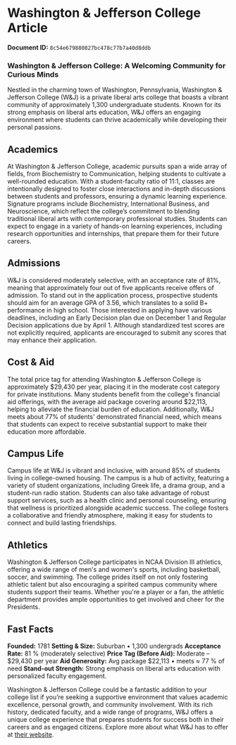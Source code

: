 # Washington & Jefferson College Article

**Document ID:** `8c54e679880827bc478c77b7a40d8ddb`

### Washington & Jefferson College: A Welcoming Community for Curious Minds

Nestled in the charming town of Washington, Pennsylvania, Washington & Jefferson College (W&J) is a private liberal arts college that boasts a vibrant community of approximately 1,300 undergraduate students. Known for its strong emphasis on liberal arts education, W&J offers an engaging environment where students can thrive academically while developing their personal passions.

## Academics

At Washington & Jefferson College, academic pursuits span a wide array of fields, from Biochemistry to Communication, helping students to cultivate a well-rounded education. With a student-faculty ratio of 11:1, classes are intentionally designed to foster close interactions and in-depth discussions between students and professors, ensuring a dynamic learning experience. Signature programs include Biochemistry, International Business, and Neuroscience, which reflect the college’s commitment to blending traditional liberal arts with contemporary professional studies. Students can expect to engage in a variety of hands-on learning experiences, including research opportunities and internships, that prepare them for their future careers.

## Admissions

W&J is considered moderately selective, with an acceptance rate of 81%, meaning that approximately four out of five applicants receive offers of admission. To stand out in the application process, prospective students should aim for an average GPA of 3.56, which translates to a solid B+ performance in high school. Those interested in applying have various deadlines, including an Early Decision plan due on December 1 and Regular Decision applications due by April 1. Although standardized test scores are not explicitly required, applicants are encouraged to submit any scores that may enhance their application.

## Cost & Aid

The total price tag for attending Washington & Jefferson College is approximately $29,430 per year, placing it in the moderate cost category for private institutions. Many students benefit from the college's financial aid offerings, with the average aid package covering around $22,113, helping to alleviate the financial burden of education. Additionally, W&J meets about 77% of students' demonstrated financial need, which means that students can expect to receive substantial support to make their education more affordable.

## Campus Life

Campus life at W&J is vibrant and inclusive, with around 85% of students living in college-owned housing. The campus is a hub of activity, featuring a variety of student organizations, including Greek life, a drama group, and a student-run radio station. Students can also take advantage of robust support services, such as a health clinic and personal counseling, ensuring that wellness is prioritized alongside academic success. The college fosters a collaborative and friendly atmosphere, making it easy for students to connect and build lasting friendships.

## Athletics

Washington & Jefferson College participates in NCAA Division III athletics, offering a wide range of men's and women's sports, including basketball, soccer, and swimming. The college prides itself on not only fostering athletic talent but also encouraging a spirited campus community where students support their teams. Whether you're a player or a fan, the athletic department provides ample opportunities to get involved and cheer for the Presidents.

## Fast Facts
**Founded:** 1781
**Setting & Size:** Suburban • 1,300 undergrads
**Acceptance Rate:** 81 % (moderately selective)
**Price Tag (Before Aid):** Moderate – $29,430 per year
**Aid Generosity:** Avg package $22,113 • meets ≈ 77 % of need
**Stand-out Strength:** Strong emphasis on liberal arts education with personalized faculty engagement.

Washington & Jefferson College could be a fantastic addition to your college list if you’re seeking a supportive environment that values academic excellence, personal growth, and community involvement. With its rich history, dedicated faculty, and a wide range of programs, W&J offers a unique college experience that prepares students for success both in their careers and as engaged citizens. Explore more about what W&J has to offer at [their website](https://www.petersons.com/college-search/washington-and-jefferson-college-000_10004091.aspx).
